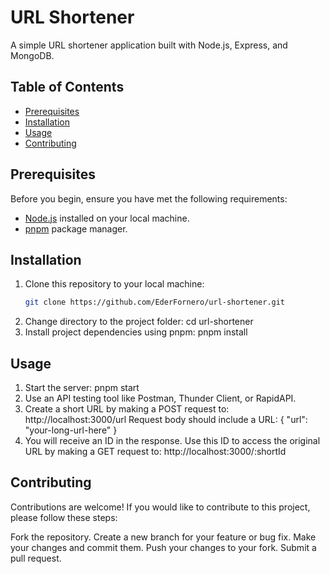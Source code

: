 # URL Shortener

A simple URL shortener application built with Node.js, Express, and MongoDB.

## Table of Contents
- [Prerequisites](#prerequisites)
- [Installation](#installation)
- [Usage](#usage)
- [Contributing](#contributing)

## Prerequisites
Before you begin, ensure you have met the following requirements:
- [Node.js](https://nodejs.org/) installed on your local machine.
- [pnpm](https://pnpm.io/) package manager.

## Installation
1. Clone this repository to your local machine:
   ```bash
   git clone https://github.com/EderFornero/url-shortener.git
2. Change directory to the project folder:
   cd url-shortener
3. Install project dependencies using pnpm:
   pnpm install

## Usage
1. Start the server:
   pnpm start
2. Use an API testing tool like Postman, Thunder Client, or RapidAPI.
3. Create a short URL by making a POST request to:
   http://localhost:3000/url
   Request body should include a URL: { "url": "your-long-url-here" }
4. You will receive an ID in the response. Use this ID to access the original URL by making a GET request to:
   http://localhost:3000/:shortId

## Contributing

Contributions are welcome! If you would like to contribute to this project, please follow these steps:

Fork the repository.
Create a new branch for your feature or bug fix.
Make your changes and commit them.
Push your changes to your fork.
Submit a pull request.


